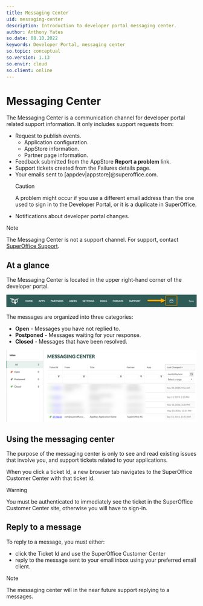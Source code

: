 ```yaml
---
title: Messaging Center
uid: messaging-center
description: Introduction to developer portal messaging center.
author: Anthony Yates
so.date: 08.10.2022
keywords: Developer Portal, messaging center
so.topic: conceptual
so.version: 1.13
so.envir: cloud
so.client: online
---
```


# Messaging Center

The Messaging Center is a communication channel for developer portal related support information. It only includes support requests from:

* Request to publish events.
  * Application configuration.
  * AppStore information.
  * Partner page information.
* Feedback submitted from the AppStore **Report a problem** link.
* Support tickets created from the Failures details page.
* Your emails sent to [appdev|appstore]@superoffice.com.
  > [!CAUTION]
  > A problem might occur if you use a different email address than the one used to sign in to the Developer Portal, or it is a duplicate in SuperOffice.
* Notifications about developer portal changes.

> [!NOTE]
> The Messaging Center is not a support channel. For support, contact [SuperOffice Support](https://community.superoffice.com/en/support/).

## At a glance

The Messaging Center is located in the upper right-hand corner of the developer portal.

![Messaging Center -screenshot][img1]

The messages are organized into three categories:

* **Open** - Messages you have not replied to.
* **Postponed** - Messages waiting for your response.
* **Closed** - Messages that have been resolved.

![Messaging Center screen -screenshot][img2]

## Using the messaging center

The purpose of the messaging center is only to see and read existing issues that involve you, and support tickets related to your applications.

When you click a ticket Id, a new browser tab navigates to the SuperOffice Customer Center with that ticket id.

> [!WARNING]
> You must be authenticated to immediately see the ticket in the SuperOffice Customer Center site, otherwise you will have to sign-in.

## Reply to a message

To reply to a message, you must either:

* click the Ticket Id and use the SuperOffice Customer Center
* reply to the message sent to your email inbox using your preferred email client.

> [!NOTE]
> The messaging center will in the near future support replying to a messages.

<!-- Reference Links -->

[img1]: media/messaging-center-icon.png "Messaging Center"
[img2]: media/messaging-center-layout.png "Messaging Center screen"